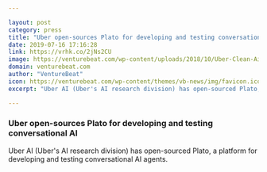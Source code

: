 ```yaml
---

layout: post
category: press
title: "Uber open-sources Plato for developing and testing conversational AI"
date: 2019-07-16 17:16:28
link: https://vrhk.co/2jNs2CU
image: https://venturebeat.com/wp-content/uploads/2018/10/Uber-Clean-Air-Plan-2018_2-©Uber_CPG-Photography.jpg?w=1200&strip=all
domain: venturebeat.com
author: "VentureBeat"
icon: https://venturebeat.com/wp-content/themes/vb-news/img/favicon.ico
excerpt: "Uber AI (Uber's AI research division) has open-sourced Plato, a platform for developing and testing conversational AI agents."

---
```


### Uber open-sources Plato for developing and testing conversational AI

Uber AI (Uber's AI research division) has open-sourced Plato, a platform for developing and testing conversational AI agents.
